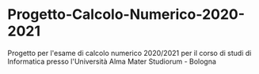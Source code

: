# Progetto-Calcolo-Numerico-2020-2021
Progetto per l'esame di calcolo numerico 2020/2021 per il corso di studi di Informatica presso l'Università Alma Mater Studiorum - Bologna
